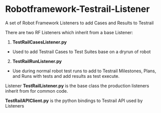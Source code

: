 # Robotframework-Testrail-Listener
A set of Robot Framework Listeners to add Cases and Results to Testrail 

There are two RF Listeners which inherit from a base Listener:

1. **TestRailCasesListener.py**
  * Used to add Testrail Cases to Test Suites base on a dryrun of robot 
2. **TestRailRunListener.py**
  * Use during normal robot test runs to add to Testrail Milestones, Plans, and Runs with tests and add results as test execute.

Listener **TestRailListener.py** is the base class the production listeners inherit from for common code.


**TestRailAPIClient.py** is the python bindings to Testrail API used by Listeners
